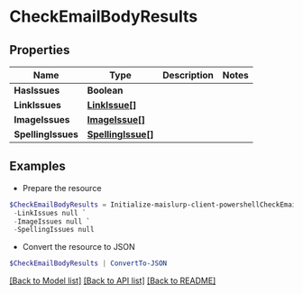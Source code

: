 # CheckEmailBodyResults
## Properties

Name | Type | Description | Notes
------------ | ------------- | ------------- | -------------
**HasIssues** | **Boolean** |  | 
**LinkIssues** | [**LinkIssue[]**](LinkIssue) |  | 
**ImageIssues** | [**ImageIssue[]**](ImageIssue) |  | 
**SpellingIssues** | [**SpellingIssue[]**](SpellingIssue) |  | 

## Examples

- Prepare the resource
```powershell
$CheckEmailBodyResults = Initialize-maislurp-client-powershellCheckEmailBodyResults  -HasIssues null `
 -LinkIssues null `
 -ImageIssues null `
 -SpellingIssues null
```

- Convert the resource to JSON
```powershell
$CheckEmailBodyResults | ConvertTo-JSON
```

[[Back to Model list]](../README#documentation-for-models) [[Back to API list]](../README#documentation-for-api-endpoints) [[Back to README]](../README)

